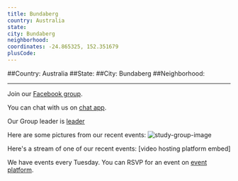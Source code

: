```yaml
---
title: Bundaberg
country: Australia
state: 
city: Bundaberg
neighborhood: 
coordinates: -24.865325, 152.351679
plusCode:
---
```


##Country: Australia
##State: 
##City: Bundaberg
##Neighborhood: 
*****
Join our [Facebook group](https://www.facebook.com/groups/free.code.camp.bundaberg).

You can chat with us on [chat app]().

Our Group leader is [leader]()

Here are some pictures from our recent events:
![study-group-image]()

Here's a stream of one of our recent events:
[video hosting platform embed]

We have events every Tuesday. You can RSVP for an event on [event platform]().
